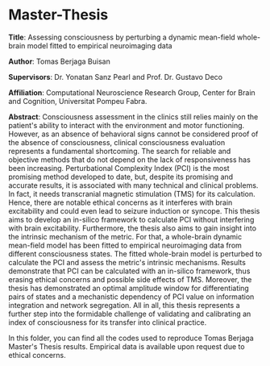 # Master-Thesis
 
**Title**: Assessing consciousness by perturbing a dynamic mean-field whole-brain model fitted to empirical neuroimaging data

**Author**: Tomas Berjaga Buisan

**Supervisors**: Dr. Yonatan Sanz Pearl and Prof. Dr. Gustavo Deco

**Affiliation**: Computational Neuroscience Research Group, Center for Brain and Cognition, Universitat Pompeu Fabra.


**Abstract**: Consciousness assessment in the clinics still relies mainly on the patient's ability to interact with the environment and motor functioning. However, as an absence of behavioral signs cannot be considered proof of the absence of consciousness, clinical consciousness evaluation represents a fundamental shortcoming. The search for reliable and objective methods that do not depend on the lack of responsiveness has been increasing. Perturbational Complexity Index (PCI) is the most promising method developed to date, but, despite its promising and accurate results, it is associated with many technical and clinical problems. In fact, it needs transcranial magnetic stimulation (TMS) for its calculation. Hence, there are notable ethical concerns as it interferes with brain excitability and could even lead to seizure induction or syncope. This thesis aims to develop an in-silico framework to calculate PCI without interfering with brain excitability. Furthermore, the thesis also aims to gain insight into the intrinsic mechanism of the metric. For that, a whole-brain dynamic mean-field model has been fitted to empirical neuroimaging data from different consciousness states. The fitted whole-brain model is perturbed to calculate the PCI and assess the metric's intrinsic mechanisms. Results demonstrate that PCI can be calculated with an in-silico framework, thus erasing ethical concerns and possible side effects of TMS. Moreover, the thesis has demonstrated an optimal amplitude window for differentiating pairs of states and a mechanistic dependency of PCI value on information integration and network segregation. All in all, this thesis represents a further step into the formidable challenge of validating and calibrating an index of consciousness for its transfer into clinical practice.

In this folder, you can find all the codes used to reproduce Tomas Berjaga Master's Thesis results. Empirical data is available upon request due to ethical concerns. 
